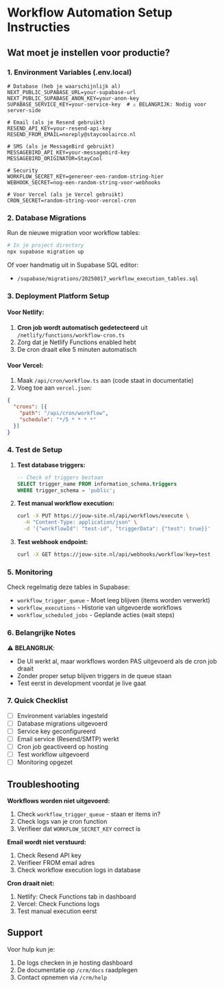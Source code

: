 # Workflow Automation Setup Instructies

## Wat moet je instellen voor productie?

### 1. Environment Variables (.env.local)

```env
# Database (heb je waarschijnlijk al)
NEXT_PUBLIC_SUPABASE_URL=your-supabase-url
NEXT_PUBLIC_SUPABASE_ANON_KEY=your-anon-key
SUPABASE_SERVICE_KEY=your-service-key  # ⚠️ BELANGRIJK: Nodig voor server-side

# Email (als je Resend gebruikt)
RESEND_API_KEY=your-resend-api-key
RESEND_FROM_EMAIL=noreply@staycoolairco.nl

# SMS (als je MessageBird gebruikt)
MESSAGEBIRD_API_KEY=your-messagebird-key
MESSAGEBIRD_ORIGINATOR=StayCool

# Security
WORKFLOW_SECRET_KEY=genereer-een-random-string-hier
WEBHOOK_SECRET=nog-een-random-string-voor-webhooks

# Voor Vercel (als je Vercel gebruikt)
CRON_SECRET=random-string-voor-vercel-cron
```

### 2. Database Migrations

Run de nieuwe migration voor workflow tables:

```bash
# In je project directory
npx supabase migration up
```

Of voer handmatig uit in Supabase SQL editor:
- `/supabase/migrations/20250817_workflow_execution_tables.sql`

### 3. Deployment Platform Setup

#### Voor Netlify:
1. **Cron job wordt automatisch gedetecteerd** uit `/netlify/functions/workflow-cron.ts`
2. Zorg dat je Netlify Functions enabled hebt
3. De cron draait elke 5 minuten automatisch

#### Voor Vercel:
1. Maak `/api/cron/workflow.ts` aan (code staat in documentatie)
2. Voeg toe aan `vercel.json`:
```json
{
  "crons": [{
    "path": "/api/cron/workflow",
    "schedule": "*/5 * * * *"
  }]
}
```

### 4. Test de Setup

1. **Test database triggers:**
   ```sql
   -- Check of triggers bestaan
   SELECT trigger_name FROM information_schema.triggers 
   WHERE trigger_schema = 'public';
   ```

2. **Test manual workflow execution:**
   ```bash
   curl -X PUT https://jouw-site.nl/api/workflows/execute \
     -H "Content-Type: application/json" \
     -d '{"workflowId": "test-id", "triggerData": {"test": true}}'
   ```

3. **Test webhook endpoint:**
   ```bash
   curl -X GET https://jouw-site.nl/api/webhooks/workflow?key=test
   ```

### 5. Monitoring

Check regelmatig deze tables in Supabase:
- `workflow_trigger_queue` - Moet leeg blijven (items worden verwerkt)
- `workflow_executions` - Historie van uitgevoerde workflows
- `workflow_scheduled_jobs` - Geplande acties (wait steps)

### 6. Belangrijke Notes

⚠️ **BELANGRIJK**: 
- De UI werkt al, maar workflows worden PAS uitgevoerd als de cron job draait
- Zonder proper setup blijven triggers in de queue staan
- Test eerst in development voordat je live gaat

### 7. Quick Checklist

- [ ] Environment variables ingesteld
- [ ] Database migrations uitgevoerd
- [ ] Service key geconfigureerd
- [ ] Email service (Resend/SMTP) werkt
- [ ] Cron job geactiveerd op hosting
- [ ] Test workflow uitgevoerd
- [ ] Monitoring opgezet

## Troubleshooting

**Workflows worden niet uitgevoerd:**
1. Check `workflow_trigger_queue` - staan er items in?
2. Check logs van je cron function
3. Verifieer dat `WORKFLOW_SECRET_KEY` correct is

**Email wordt niet verstuurd:**
1. Check Resend API key
2. Verifieer FROM email adres
3. Check workflow execution logs in database

**Cron draait niet:**
1. Netlify: Check Functions tab in dashboard
2. Vercel: Check Functions logs
3. Test manual execution eerst

## Support

Voor hulp kun je:
1. De logs checken in je hosting dashboard
2. De documentatie op `/crm/docs` raadplegen
3. Contact opnemen via `/crm/help`